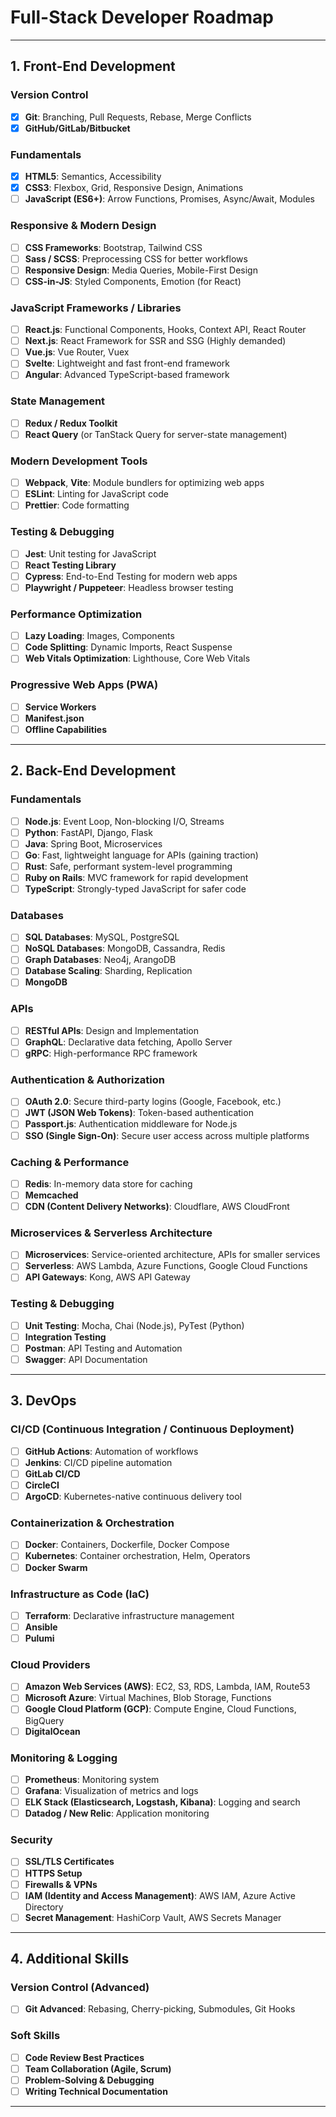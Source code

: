 #  Full-Stack Developer Roadmap 

---

## 1. Front-End Development

### Version Control
- [x] **Git**: Branching, Pull Requests, Rebase, Merge Conflicts
- [x] **GitHub/GitLab/Bitbucket**

### Fundamentals
- [x] **HTML5**: Semantics, Accessibility
- [x] **CSS3**: Flexbox, Grid, Responsive Design, Animations
- [ ] **JavaScript (ES6+)**: Arrow Functions, Promises, Async/Await, Modules

### Responsive & Modern Design
- [ ] **CSS Frameworks**: Bootstrap, Tailwind CSS
- [ ] **Sass / SCSS**: Preprocessing CSS for better workflows
- [ ] **Responsive Design**: Media Queries, Mobile-First Design
- [ ] **CSS-in-JS**: Styled Components, Emotion (for React)

### JavaScript Frameworks / Libraries
- [ ] **React.js**: Functional Components, Hooks, Context API, React Router
- [ ] **Next.js**: React Framework for SSR and SSG (Highly demanded)
- [ ] **Vue.js**: Vue Router, Vuex
- [ ] **Svelte**: Lightweight and fast front-end framework
- [ ] **Angular**: Advanced TypeScript-based framework

### State Management
- [ ] **Redux / Redux Toolkit**
- [ ] **React Query** (or TanStack Query for server-state management)

### Modern Development Tools
- [ ] **Webpack**, **Vite**: Module bundlers for optimizing web apps
- [ ] **ESLint**: Linting for JavaScript code
- [ ] **Prettier**: Code formatting

### Testing & Debugging
- [ ] **Jest**: Unit testing for JavaScript
- [ ] **React Testing Library**
- [ ] **Cypress**: End-to-End Testing for modern web apps
- [ ] **Playwright / Puppeteer**: Headless browser testing

### Performance Optimization
- [ ] **Lazy Loading**: Images, Components
- [ ] **Code Splitting**: Dynamic Imports, React Suspense
- [ ] **Web Vitals Optimization**: Lighthouse, Core Web Vitals

### Progressive Web Apps (PWA)
- [ ] **Service Workers**
- [ ] **Manifest.json**
- [ ] **Offline Capabilities**

---

## 2. Back-End Development

### Fundamentals
- [ ] **Node.js**: Event Loop, Non-blocking I/O, Streams
- [ ] **Python**: FastAPI, Django, Flask
- [ ] **Java**: Spring Boot, Microservices
- [ ] **Go**: Fast, lightweight language for APIs (gaining traction)
- [ ] **Rust**: Safe, performant system-level programming
- [ ] **Ruby on Rails**: MVC framework for rapid development
- [ ] **TypeScript**: Strongly-typed JavaScript for safer code

### Databases
- [ ] **SQL Databases**: MySQL, PostgreSQL
- [ ] **NoSQL Databases**: MongoDB, Cassandra, Redis
- [ ] **Graph Databases**: Neo4j, ArangoDB
- [ ] **Database Scaling**: Sharding, Replication
- [ ] **MongoDB**

### APIs
- [ ] **RESTful APIs**: Design and Implementation
- [ ] **GraphQL**: Declarative data fetching, Apollo Server
- [ ] **gRPC**: High-performance RPC framework

### Authentication & Authorization
- [ ] **OAuth 2.0**: Secure third-party logins (Google, Facebook, etc.)
- [ ] **JWT (JSON Web Tokens)**: Token-based authentication
- [ ] **Passport.js**: Authentication middleware for Node.js
- [ ] **SSO (Single Sign-On)**: Secure user access across multiple platforms

### Caching & Performance
- [ ] **Redis**: In-memory data store for caching
- [ ] **Memcached**
- [ ] **CDN (Content Delivery Networks)**: Cloudflare, AWS CloudFront

### Microservices & Serverless Architecture
- [ ] **Microservices**: Service-oriented architecture, APIs for smaller services
- [ ] **Serverless**: AWS Lambda, Azure Functions, Google Cloud Functions
- [ ] **API Gateways**: Kong, AWS API Gateway

### Testing & Debugging
- [ ] **Unit Testing**: Mocha, Chai (Node.js), PyTest (Python)
- [ ] **Integration Testing**
- [ ] **Postman**: API Testing and Automation
- [ ] **Swagger**: API Documentation

---

## 3. DevOps

### CI/CD (Continuous Integration / Continuous Deployment)
- [ ] **GitHub Actions**: Automation of workflows
- [ ] **Jenkins**: CI/CD pipeline automation
- [ ] **GitLab CI/CD**
- [ ] **CircleCI**
- [ ] **ArgoCD**: Kubernetes-native continuous delivery tool

### Containerization & Orchestration
- [ ] **Docker**: Containers, Dockerfile, Docker Compose
- [ ] **Kubernetes**: Container orchestration, Helm, Operators
- [ ] **Docker Swarm**

### Infrastructure as Code (IaC)
- [ ] **Terraform**: Declarative infrastructure management
- [ ] **Ansible**
- [ ] **Pulumi**

### Cloud Providers
- [ ] **Amazon Web Services (AWS)**: EC2, S3, RDS, Lambda, IAM, Route53
- [ ] **Microsoft Azure**: Virtual Machines, Blob Storage, Functions
- [ ] **Google Cloud Platform (GCP)**: Compute Engine, Cloud Functions, BigQuery
- [ ] **DigitalOcean**

### Monitoring & Logging
- [ ] **Prometheus**: Monitoring system
- [ ] **Grafana**: Visualization of metrics and logs
- [ ] **ELK Stack (Elasticsearch, Logstash, Kibana)**: Logging and search
- [ ] **Datadog / New Relic**: Application monitoring

### Security
- [ ] **SSL/TLS Certificates**
- [ ] **HTTPS Setup**
- [ ] **Firewalls & VPNs**
- [ ] **IAM (Identity and Access Management)**: AWS IAM, Azure Active Directory
- [ ] **Secret Management**: HashiCorp Vault, AWS Secrets Manager

---

## 4. Additional Skills

### Version Control (Advanced)
- [ ] **Git Advanced**: Rebasing, Cherry-picking, Submodules, Git Hooks

### Soft Skills
- [ ] **Code Review Best Practices**
- [ ] **Team Collaboration (Agile, Scrum)**
- [ ] **Problem-Solving & Debugging**
- [ ] **Writing Technical Documentation**

---
